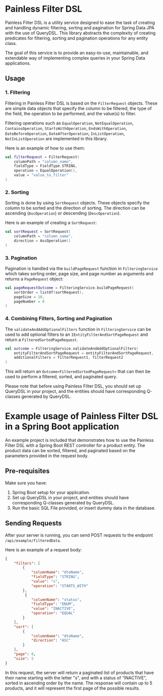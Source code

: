 # Painless Filter DSL

Painless Filter DSL is a utility service designed to ease the task of creating and handling dynamic filtering, sorting and pagination for Spring Data JPA with the use of QueryDSL. This library abstracts the complexity of creating predicates for filtering, sorting and pagination operations for any entity class.

The goal of this service is to provide an easy-to-use, maintainable, and extendable way of implementing complex queries in your Spring Data applications.

## Usage

### 1. Filtering

Filtering in Painless Filter DSL is based on the `FilterRequest` objects. These are simple data objects that specify the column to be filtered, the type of the field, the operation to be performed, and the value(s) to filter.

Filtering operations such as `EqualOperation`, `NotEqualOperation`, `ContainsOperation`, `StartsWithOperation`, `EndsWithOperation`, `DateBeforeOperation`, `DateAfterOperation`, `InListOperation`, `NotInListOperation` are implemented in this library.

Here is an example of how to use them:

```kotlin
val filterRequest = FilterRequest(
    columnPath = "column_name",
    fieldType = FieldType.STRING,
    operation = EqualOperation(),
    value = "value_to_filter"
)
```

### 2. Sorting

Sorting is done by using `SortRequest` objects. These objects specify the column to be sorted and the direction of sorting. The direction can be ascending (`AscOperation`) or descending (`DescOperation`).

Here is an example of creating a `SortRequest`:

```kotlin
val sortRequest = SortRequest(
    columnPath = "column_name",
    direction = AscOperation()
)
```

### 3. Pagination

Pagination is handled via the `buildPageRequest` function in `FilteringService` which takes sorting order, page size, and page number as arguments and returns a `PageRequest` object:

```kotlin
val pageRequestOutcome = FilteringService.buildPageRequest(
    sortOrder = listOf(sortRequest),
    pageSize = 10,
    pageNumber = 0
)
```

### 4. Combining Filters, Sorting and Pagination

The `validateAndAddOptionalFilters` function in `FilteringService` can be used to add optional filters to an `IEntityFilterAndSortPageRequest` and return a `FilteredSortedPageRequest`.

```kotlin
val outcome = FilteringService.validateAndAddOptionalFilters(
    entityFilterAndSortPageRequest = entityFilterAndSortPageRequest,
    additionalFilters = filterRequest1, filterRequest2
)
```

This will return an `Outcome<FilteredSortedPageRequest>` that can then be used to perform a filtered, sorted, and paginated query.

Please note that before using Painless Filter DSL, you should set up QueryDSL in your project, and the entities should have corresponding Q-classes generated by QueryDSL.


# Example usage of Painless Filter DSL in a Spring Boot application

An example project is included that demonstrates how to use the Painless Filter DSL with a Spring Boot REST controller for a product entity. The product data can be sorted, filtered, and paginated based on the parameters provided in the request body. 

## Pre-requisites

Make sure you have:

1. Spring Boot setup for your application.
2. Set up QueryDSL in your project, and entities should have corresponding Q-classes generated by QueryDSL.
4. Run the basic SQL File provided, or insert dummy data in the database.


## Sending Requests

After your server is running, you can send POST requests to the endpoint `/api/example/filteredData`.

Here is an example of a request body:

```json
{
    "filters": [
        {
            "columnName": "dtoName",
            "fieldType": "STRING",
            "value": "s",
            "operation": "STARTS_WITH"
        },
         {
            "columnName": "status",
            "fieldType": "ENUM",
            "value": "INACTIVE",
            "operation": "EQUAL"
        }
    ],
    "sort": [
        {
            "columnName": "dtoName",
            "direction": "ASC"
        }
    ],
    "page": 0,
    "size": 5
}
```

In this request, the server will return a paginated list of products that have their name starting with the letter "s", and with a status of "INACTIVE", sorted in ascending order by the name. The response will contain up to 5 products, and it will represent the first page of the possible results.
